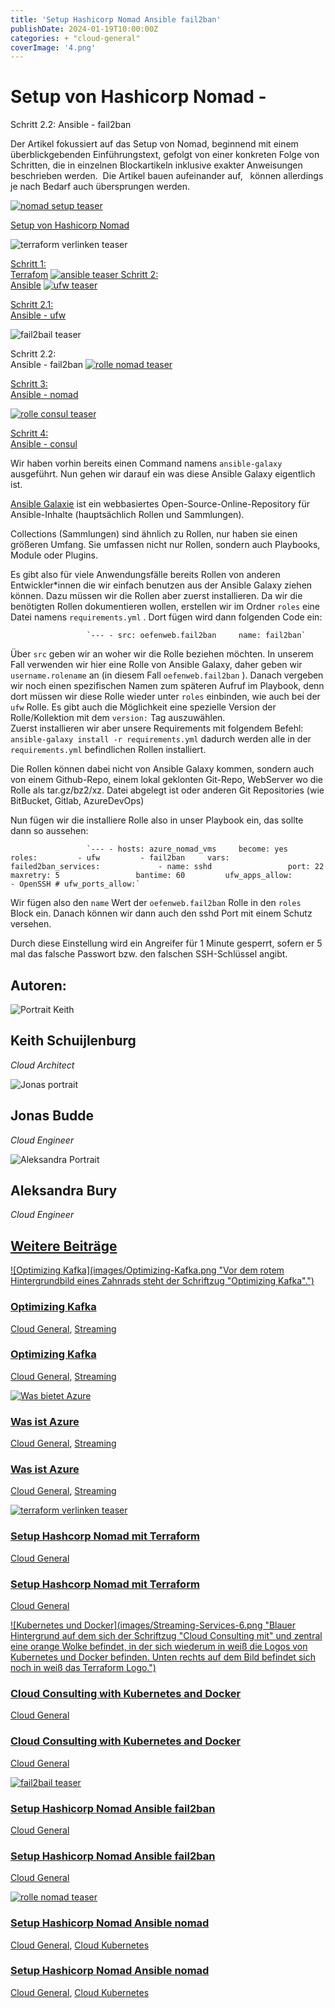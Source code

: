 ```yaml
---
title: 'Setup Hashicorp Nomad Ansible fail2ban'
publishDate: 2024-01-19T10:00:00Z
categories: + "cloud-general"
coverImage: '4.png'
---
```


# Setup von Hashicorp Nomad -

Schritt 2.2: Ansible - fail2ban

Der Artikel fokussiert auf das Setup von Nomad, beginnend mit einem überblickgebenden Einführungstext, gefolgt von einer konkreten Folge von Schritten, die in einzelnen Blockartikeln inklusive exakter Anweisungen beschrieben werden.  Die Artikel bauen aufeinander auf,   können allerdings je nach Bedarf auch übersprungen werden.

[![nomad setup teaser](images/nomad-setup-1024x683.png)](https://thinkport.digital/setup-von-hashicorp-nomad/)

[Setup von Hashicorp Nomad](https://thinkport.digital/setup-von-hashicorp-nomad/)

![terraform verlinken teaser](images/terraform-verlinken-1024x683.png)

[Schritt 1:  
Terrafom](https://thinkport.digital/setup-hashcorp-nomad-mit-terraform) [![ansible teaser](images/ansible-1024x683.png) ](https://thinkport.digital/setup-hashicorp-nomad-mit-ansible/)[Schritt 2:  
Ansible](https://thinkport.digital/setup-hashicorp-nomad-mit-ansible/) [![ufw teaser](images/5-1024x683.png)](https://thinkport.digital/setup-hashicorp-nomad-ansible-ufw/)

[Schritt 2.1:  
Ansible - ufw](https://thinkport.digital/setup-hashicorp-nomad-ansible-ufw/)

![fail2bail teaser](images/4-1024x683.png)

Schritt 2.2:  
Ansible - fail2ban [![rolle nomad teaser](images/6-1024x683.png)](https://thinkport.digital/setup-hashicorp-nomad-ansible-nomad/%20)

[Schritt 3:  
Ansible - nomad](https://thinkport.digital/setup-hashicorp-nomad-ansible-nomad/)

[![rolle consul teaser](images/7-1024x683.png)](https://thinkport.digital/setup-hashicorp-nomad-ansible-consul/)

[Schritt 4:  
Ansible - consul](https://thinkport.digital/setup-hashicorp-nomad-ansible-consul/)

Wir haben vorhin bereits einen Command namens `ansible-galaxy` ausgeführt. Nun gehen wir darauf ein was diese Ansible Galaxy eigentlich ist.

[Ansible Galaxie](https://galaxy.ansible.com/ 'https://galaxy.ansible.com/') ist ein webbasiertes Open-Source-Online-Repository für Ansible-Inhalte (hauptsächlich Rollen und Sammlungen).

Collections (Sammlungen) sind ähnlich zu Rollen, nur haben sie einen größeren Umfang. Sie umfassen nicht nur Rollen, sondern auch Playbooks, Module oder Plugins.

Es gibt also für viele Anwendungsfälle bereits Rollen von anderen Entwickler\*innen die wir einfach benutzen aus der Ansible Galaxy ziehen können. Dazu müssen wir die Rollen aber zuerst installieren. Da wir die benötigten Rollen dokumentieren wollen, erstellen wir im Ordner `roles` eine Datei namens `requirements.yml` . Dort fügen wird dann folgenden Code ein:

    				 `--- - src: oefenweb.fail2ban     name: fail2ban`

Über `src` geben wir an woher wir die Rolle beziehen möchten. In unserem Fall verwenden wir hier eine Rolle von Ansible Galaxy, daher geben wir `username.rolename` an (in diesem Fall `oefenweb.fail2ban` ). Danach vergeben wir noch einen spezifischen Namen zum späteren Aufruf im Playbook, denn dort müssen wir diese Rolle wieder unter `roles` einbinden, wie auch bei der `ufw` Rolle. Es gibt auch die Möglichkeit eine spezielle Version der Rolle/Kollektion mit dem `version:` Tag auszuwählen.  
Zuerst installieren wir aber unsere Requirements mit folgendem Befehl: `ansible-galaxy install -r requirements.yml` dadurch werden alle in der `requirements.yml` befindlichen Rollen installiert.

Die Rollen können dabei nicht von Ansible Galaxy kommen, sondern auch von einem Github-Repo, einem lokal geklonten Git-Repo, WebServer wo die Rolle als tar.gz/bz2/xz. Datei abgelegt ist oder anderen Git Repositories (wie BitBucket, Gitlab, AzureDevOps)

Nun fügen wir die installiere Rolle also in unser Playbook ein, das sollte dann so aussehen:

    				 `--- - hosts: azure_nomad_vms     become: yes     roles:         - ufw         - fail2ban     vars:         failed2ban_services:             - name: sshd                 port: 22                 maxretry: 5                 bantime: 60         ufw_apps_allow:             - OpenSSH # ufw_ports_allow:`

Wir fügen also den `name` Wert der `oefenweb.fail2ban` Rolle in den `roles` Block ein. Danach können wir dann auch den sshd Port mit einem Schutz versehen.

Durch diese Einstellung wird ein Angreifer für 1 Minute gesperrt, sofern er 5 mal das falsche Passwort bzw. den falschen SSH-Schlüssel angibt.

## Autoren:

![Portrait Keith](images/keith-1-1-300x300.png)

## Keith Schuijlenburg

_Cloud Architect_

[](https://www.linkedin.com/in/keith-schuijlenburg-a67289142/)

![Jonas portrait](images/Jonas-1-300x300.png)

## Jonas Budde

_Cloud Engineer_

[](https://www.linkedin.com/in/jonas-budde/)

![Aleksandra Portrait](images/aleksandra-2-300x300.png)

## Aleksandra Bury

_Cloud Engineer_

[](https://www.linkedin.com/in/aleksandra-bury-40849822a/)

## [Weitere Beiträge](https://thinkport.digital/blog)

[![Optimizing Kafka](images/Optimizing-Kafka.png "Vor dem rotem Hintergrundbild eines Zahnrads steht der Schriftzug "Optimizing Kafka".")](https://thinkport.digital/optimizing-kafka/)

### [Optimizing Kafka](https://thinkport.digital/optimizing-kafka/ 'Optimizing Kafka')

[Cloud General](https://thinkport.digital/category/cloud-general/), [Streaming](https://thinkport.digital/category/streaming/)

### [Optimizing Kafka](https://thinkport.digital/optimizing-kafka/ 'Optimizing Kafka')

[Cloud General](https://thinkport.digital/category/cloud-general/), [Streaming](https://thinkport.digital/category/streaming/)

[![Was bietet Azure](images/Was-bietet-Azure-2.png 'Titelbild, auf dem vor dem blauen Hintergund das Azure Logo mittig abgebildet ist und drum herum sind sechs weiße Icons für verschiedenen Services abgebildet.')](https://thinkport.digital/was-ist-azure/)

### [Was ist Azure](https://thinkport.digital/was-ist-azure/ 'Was ist Azure')

[Cloud General](https://thinkport.digital/category/cloud-general/), [Streaming](https://thinkport.digital/category/streaming/)

### [Was ist Azure](https://thinkport.digital/was-ist-azure/ 'Was ist Azure')

[Cloud General](https://thinkport.digital/category/cloud-general/), [Streaming](https://thinkport.digital/category/streaming/)

[![terraform verlinken teaser](images/terraform-verlinken-1024x683.png 'terraform verlinken teaser')](https://thinkport.digital/setup-hashcorp-nomad-mit-terraform/)

### [Setup Hashcorp Nomad mit Terraform](https://thinkport.digital/setup-hashcorp-nomad-mit-terraform/ 'Setup Hashcorp Nomad mit Terraform')

[Cloud General](https://thinkport.digital/category/cloud-general/)

### [Setup Hashcorp Nomad mit Terraform](https://thinkport.digital/setup-hashcorp-nomad-mit-terraform/ 'Setup Hashcorp Nomad mit Terraform')

[Cloud General](https://thinkport.digital/category/cloud-general/)

[![Kubernetes und Docker](images/Streaming-Services-6.png "Blauer Hintergrund auf dem sich der Schriftzug "Cloud Consulting mit" und zentral eine orange Wolke befindet, in der sich wiederum in weiß die Logos von Kubernetes und Docker befinden. Unten rechts auf dem Bild befindet sich noch in weiß das Terraform Logo.")](https://thinkport.digital/cloud-consulting-with-kubernetes-and-docker/)

### [Cloud Consulting with Kubernetes and Docker](https://thinkport.digital/cloud-consulting-with-kubernetes-and-docker/ 'Cloud Consulting with Kubernetes and Docker')

[Cloud General](https://thinkport.digital/category/cloud-general/)

### [Cloud Consulting with Kubernetes and Docker](https://thinkport.digital/cloud-consulting-with-kubernetes-and-docker/ 'Cloud Consulting with Kubernetes and Docker')

[Cloud General](https://thinkport.digital/category/cloud-general/)

[![fail2bail teaser](images/4-1024x683.png 'fail2bail teaser')](https://thinkport.digital/setup-hashicorp-nomad-ansible-fail2ban/)

### [Setup Hashicorp Nomad Ansible fail2ban](https://thinkport.digital/setup-hashicorp-nomad-ansible-fail2ban/ 'Setup Hashicorp Nomad Ansible fail2ban')

[Cloud General](https://thinkport.digital/category/cloud-general/)

### [Setup Hashicorp Nomad Ansible fail2ban](https://thinkport.digital/setup-hashicorp-nomad-ansible-fail2ban/ 'Setup Hashicorp Nomad Ansible fail2ban')

[Cloud General](https://thinkport.digital/category/cloud-general/)

[![rolle nomad teaser](images/6-1024x683.png 'rolle nomad teaser')](https://thinkport.digital/setup-hashicorp-nomad-ansible-nomad/)

### [Setup Hashicorp Nomad Ansible nomad](https://thinkport.digital/setup-hashicorp-nomad-ansible-nomad/ 'Setup Hashicorp Nomad Ansible nomad')

[Cloud General](https://thinkport.digital/category/cloud-general/), [Cloud Kubernetes](https://thinkport.digital/category/cloud-kubernetes/)

### [Setup Hashicorp Nomad Ansible nomad](https://thinkport.digital/setup-hashicorp-nomad-ansible-nomad/ 'Setup Hashicorp Nomad Ansible nomad')

[Cloud General](https://thinkport.digital/category/cloud-general/), [Cloud Kubernetes](https://thinkport.digital/category/cloud-kubernetes/)
